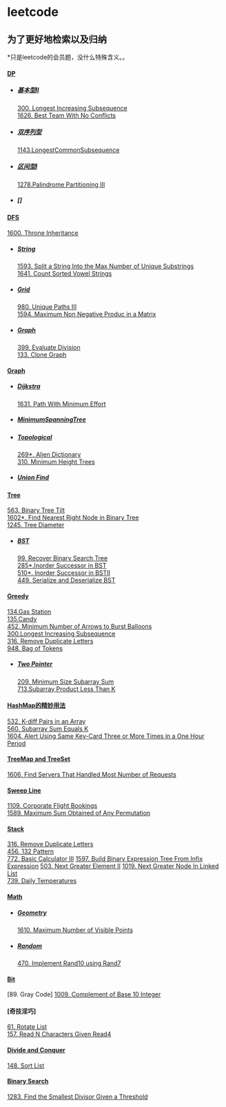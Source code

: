 # leetcode
## 为了更好地检索以及归纳  
*只是leetcode的会员题，没什么特殊含义。。
#### [DP](/DP)  
* ##### [基本型II](/DP/基本型II)  
    [300. Longest Increasing Subsequence](/DP/基本型II/300.%20Longest%20Increasing%20Subsequence)  
    [1626. Best Team With No Conflicts](/DP/基本型II/1626.%20Best%20Team%20With%20No%20Conflicts)  
* ##### [双序列型](/DP/双序列型)  
    [1143.LongestCommonSubsequence]()
* ##### [区间型I](/DP/区间型I)    
    [1278.Palindrome Partitioning III](DP/区间型I/src/_1278_PalindromePartitioningIII.java)  
* ##### []

#### [DFS](/byType/dfs)  
[1600. Throne Inheritance](/byType/Design/1600.%20Throne%20Inheritance)  
* ##### [String](/byType/dfs/string)  
    [1593. Split a String Into the Max Number of Unique Substrings](byType/dfs/string/1593.%20Split%20a%20String%20Into%20the%20Max%20Number%20of%20Unique%20Substrings)  
    [1641. Count Sorted Vowel Strings](byType/dfs/string/1641.%20Count%20Sorted%20Vowel%20Strings)  
* ##### [Grid](byType/dfs/grid)
    [980. Unique Paths III](byType/dfs/grid/980.%20Unique%20Paths%20III)  
    [1594. Maximum Non Negative Produc in a Matrix](byType/dfs/grid/1594.%20Maximum%20Non%20Negative%20Produc%20in%20a%20Matrix)
* ##### [Graph](byType/dfs/graph)
    [399. Evaluate Division](/byType/dfs/graph/399.%20Evaluate%20Division)  
    [133. Clone Graph](/byType/dfs/graph/133.%20Clone%20Graph)  



#### [Graph](/byType/Graph)  
* ##### [Dijkstra](/byType/Graph/Dijkstra)  
    [1631. Path With Minimum Effort](/byType/Graph/Dijkstra/1631.%20Path%20With%20Minimum%20Effort)  
* ##### [MinimumSpanningTree](/byType/Graph/MinimumSpanningTree)
* ##### [Topological](/byType/Graph/Topological)  
    [269*. Alien Dictionary](/byType/Graph/Topological/269.%20Alien%20Dictionary)  
    [310. Minimum Height Trees](/byType/Graph/Topological/310.%20Minimum%20Height%20Trees)  
* ##### [Union Find](/byType/Graph/Union%20Find)  
    
     
#### [Tree](/byType/Tree)  
[563. Binary Tree Tilt](/byType/Tree/563.%20Binary%20Tree%20Tilt)  
[1602*. Find Nearest Right Node in Binary Tree](/byType/Tree/1602.%20Find%20Nearest%20Right%20Node%20in%20Binary%20Tree)  
[1245. Tree Diameter](/byType/Tree/1245.%20Tree%20Diameter)  
* ##### [BST](/byType/Tree/BST)  
    [99. Recover Binary Search Tree](/byType/Tree/BST/99.%20Recover%20Binary%20Search%20Tree)  
    [285*.Inorder Successor in BST](/byType/Tree/BST/285.%20Inorder%20Successor%20in%20BST)  
    [510*. Inorder Successor in BSTII](/byType/Tree/BST/510.%20Inorder%20Successor%20in%20BST%20II)  
    [449. Serialize and Deserialize BST](/byType/Tree/BST/449.%20Serialize%20and%20Deserialize%20BST)  

#### [Greedy](/Greedy)  
[134.Gas Station](/Greedy/134.Gas%20Station)  
[135.Candy](/Greedy/135.Candy)  
[452. Minimum Number of Arrows to Burst Balloons](/Greedy/452.%20Minimum%20Number%20of%20Arrows%20to%20Burst%20Balloons)  
[300.Longest Increasing Subsequence](/Greedy/300.Longest%20Increasing%20Subsequence)  
[316. Remove Duplicate Letters](/Greedy/316.%20Remove%20Duplicate%20Letters)  
[948. Bag of Tokens](/Greedy/948.%20Bag%20of%20Tokens)  
* ##### [Two Pointer](/Greedy/Two%20Pointer)  
    [209. Minimum Size Subarray Sum](/Greedy/Two%20Pointer/209.%20Minimum%20Size%20Subarray%20Sum)  
    [713.Subarray Product Less Than K](/Greedy/Two%20Pointer/713.%20Subarray%20Product%20Less%20Than%20K)  


#### [HashMap的精妙用法](/byType/HashMap的精妙用法)  
[532. K-diff Pairs in an Array](/byType/HashMap的精妙用法/532.%20K-diff%20Pairs%20in%20an%20Array)  
[560. Subarray Sum Equals K](/byType/HashMap的精妙用法/560.%20Subarray%20Sum%20Equals%20K)  
[1604. Alert Using Same Key-Card Three or More Times in a One Hour Period](/byType/HashMap的精妙用法/1604.%20Alert%20Using%20Same%20Key-Card%20Three%20or%20More%20Times%20in%20a%20One%20Hour%20Period)  

#### [TreeMap and TreeSet](/byType/TreeMap%20and%20TreeSet)  
[1606. Find Servers That Handled Most Number of Requests](/byType/TreeMap%20and%20TreeSet/1606.%20Find%20Servers%20That%20Handled%20Most%20Number%20of%20Requests)  


#### [Sweep Line](/byType/Sweep%20Line)  
[1109. Corporate Flight Bookings](/byType/Sweep%20Line/1109.%20Corporate%20Flight%20Bookings)  
[1589. Maximum Sum Obtained of Any Permutation](/byType/Sweep%20Line/1589.%20Maximum%20Sum%20Obtained%20of%20Any%20Permutation)  

#### [Stack](/byType/Stack)  
[316. Remove Duplicate Letters](/Greedy/316.%20Remove%20Duplicate%20Letters)  
[456. 132 Pattern](/byType/Stack/456.%20132%20Pattern)  
[772. Basic Calculator III](/byType/Stack/772.%20Basic%20Calculator%20III)
[1597. Build Binary Expression Tree From Infix Expression](/byType/Stack/1597.%20Build%20Binary%20Expression%20Tree%20From%20Infix%20Expression)
[503. Next Greater Element II](/byType/Stack/503.%20Next%20Greater%20Element%20II)
[1019. Next Greater Node In Linked List](/byType/Stack/1019.%20Next%20Greater%20Node%20In%20Linked%20List)  
[739. Daily Temperatures](/byType/Stack/739.%20Daily%20Temperatures)  

#### [Math](/byType/Math)  
* ##### [Geometry](/byType/Math/Geometry)  
    [1610. Maximum Number of Visible Points](/byType/Math/Geometry/1610.%20Maximum%20Number%20of%20Visible%20Points)  
* ##### [Random](/byType/Math/random)  
    [470. Implement Rand10 using Rand7](/byType/Math/random/470.%20Implement%20Rand10%20using%20Rand7)  
    
#### [Bit](/byType/Bit)  
[89. Gray Code]
[1009. Complement of Base 10 Integer](/byType/Bit/1009.%20Complement%20of%20Base%2010%20Integer)  

#### [奇技淫巧]  
[61. Rotate List](/byName/src/61)  
[157. Read N Characters Given Read4](/byName/src/157)  


#### [Divide and Conquer](/byType/Divide%20and%20Conquer)  
[148. Sort List](/byType/Divide%20and%20Conquer/148.%20Sort%20List)  

#### [Binary Search](/byType/Binary%20Search)  
[1283. Find the Smallest Divisor Given a Threshold](/byType/Binary%20Search/1283.%20Find%20the%20Smallest%20Divisor%20Given%20a%20Threshold)  